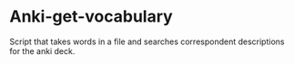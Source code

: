 # Anki-get-vocabulary
Script that takes words in a file and searches correspondent descriptions for the anki deck. 
